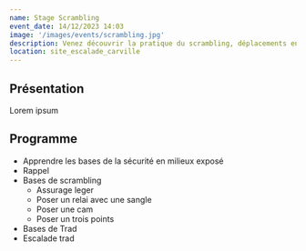 ```yaml
---
name: Stage Scrambling
event_date: 14/12/2023 14:03
image: '/images/events/scrambling.jpg'
description: Venez découvrir la pratique du scrambling, déplacements en environment exposé. Weekend scrambling, rappel, escalade, noueds et équipements, sécurité en millieux exposé. 
location: site_escalade_carville
---
```


## Présentation

Lorem ipsum

## Programme

- Apprendre les bases de la sécurité en milieux exposé
- Rappel
- Bases de scrambling
    - Assurage leger
    - Poser un relai avec une sangle
    - Poser une cam
    - Poser un trois points
- Bases de Trad
- Escalade trad
